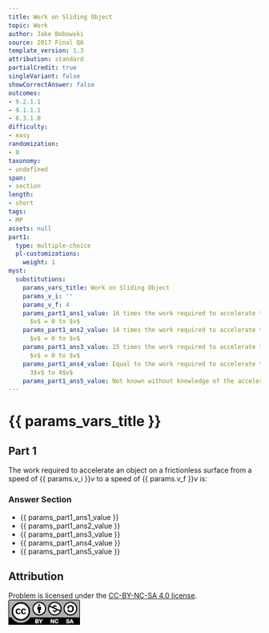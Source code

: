 ```yaml
---
title: Work on Sliding Object
topic: Work
author: Jake Bobowski
source: 2017 Final Q6
template_version: 1.3
attribution: standard
partialCredit: true
singleVariant: false
showCorrectAnswer: false
outcomes:
- 9.2.1.1
- 9.1.1.1
- 8.3.1.0
difficulty:
- easy
randomization:
- 0
taxonomy:
- undefined
span:
- section
length:
- short
tags:
- MP
assets: null
part1:
  type: multiple-choice
  pl-customizations:
    weight: 1
myst:
  substitutions:
    params_vars_title: Work on Sliding Object
    params_v_i: ''
    params_v_f: 4
    params_part1_ans1_value: 16 times the work required to accelerate the object from
      $v$ = 0 to $v$
    params_part1_ans2_value: 14 times the work required to accelerate the object from
      $v$ = 0 to $v$
    params_part1_ans3_value: 15 times the work required to accelerate the object from
      $v$ = 0 to $v$
    params_part1_ans4_value: Equal to the work required to accelerate the object from
      3$v$ to 4$v$
    params_part1_ans5_value: Not known without knowledge of the acceleration
---
```

# {{ params_vars_title }}

## Part 1

The work required to accelerate an object on a frictionless surface from a speed of {{ params.v_i }}$v$ to a speed of {{ params.v_f }}$v$ is:

### Answer Section

- {{ params_part1_ans1_value }}
- {{ params_part1_ans2_value }}
- {{ params_part1_ans3_value }}
- {{ params_part1_ans4_value }}
- {{ params_part1_ans5_value }}

## Attribution

Problem is licensed under the [CC-BY-NC-SA 4.0 license](https://creativecommons.org/licenses/by-nc-sa/4.0/).<br> ![The Creative Commons 4.0 license requiring attribution-BY, non-commercial-NC, and share-alike-SA license.](https://raw.githubusercontent.com/firasm/bits/master/by-nc-sa.png)